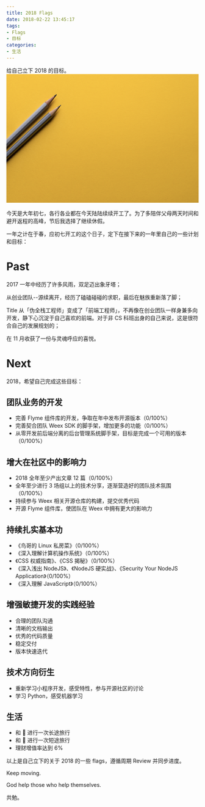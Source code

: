 ```yaml
---
title: 2018 Flags
date: 2018-02-22 13:45:17
tags:
- Flags
- 目标
categories:
- 生活
---
```


给自己立下 2018 的目标。
![2018-flags](/img/2018.png)

<!-- more -->

今天是大年初七，各行各业都在今天陆陆续续开工了。为了多陪伴父母两天时间和避开返程的高峰，节后我选择了继续休假。

一年之计在于春，应初七开工的这个日子，定下在接下来的一年里自己的一些计划和目标：

# Past

2017 一年中经历了许多风雨，双足迈出象牙塔；

从创业团队--源续离开，经历了磕磕碰碰的求职，最后在魅族重新落了脚；

Title 从「伪全栈工程师」变成了「前端工程师」，不再像在创业团队一样身兼多向开发，静下心沉淀于自己喜欢的前端。对于非 CS 科班出身的自己来说，这是很符合自己的发展规划的；

在 11 月收获了一份与灵魂呼应的喜悦。

# Next

2018，希望自己完成这些目标：

## 团队业务的开发
  - 完善 Flyme 组件库的开发，争取在年中发布开源版本（0/100%）
  - 完善契合团队 Weex SDK 的脚手架，增加更多的功能（0/100%）
  - 从零开发前后端分离的后台管理系统脚手架，目标是完成一个可用的版本（0/100%）

## 增大在社区中的影响力
  - 2018 全年至少产出文章 12 篇（0/100%）
  - 全年至少进行 3 场组以上的技术分享，逐渐营造好的团队技术氛围（0/100%）
  - 持续参与 Weex 相关开源仓库的构建，提交优秀代码
  - 开源 Flyme 组件库，使团队在 Weex 中拥有更大的影响力

## 持续扎实基本功
  - 《鸟哥的 Linux 私房菜》（0/100%）
  - 《深入理解计算机操作系统》（0/100%）
  - 《CSS 权威指南》、《CSS 揭秘》（0/100%）
  - 《深入浅出 NodeJS》、《NodeJS 硬实战》、《Security Your NodeJS Application》（0/100%）
  - 《深入理解 JavaScript》（0/100%）

## 增强敏捷开发的实践经验
  - 合理的团队沟通
  - 清晰的文档输出
  - 优秀的代码质量
  - 稳定交付
  - 版本快速迭代

## 技术方向衍生
  - 重新学习小程序开发，感受特性，参与开源社区的讨论
  - 学习 Python，感受机器学习

## 生活
  - 和 🐑 进行一次长途旅行
  - 和 🐑 进行一次短途旅行
  - 理财增值率达到 6%

以上是自己立下的关于 2018 的一些 flags，遵循周期 Review 并同步进度。

Keep moving.

God help those who help themselves.

共勉。

